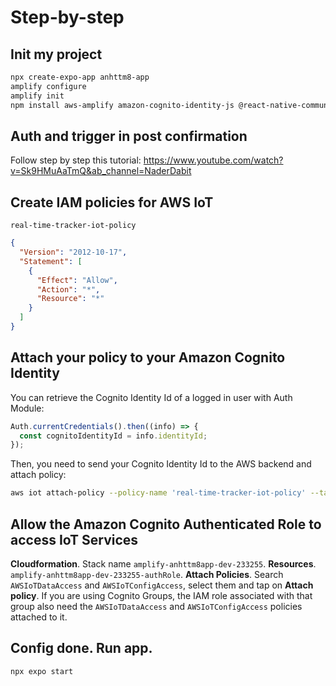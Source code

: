 # Step-by-step 
## Init my project
```bash
npx create-expo-app anhttm8-app
amplify configure
amplify init
npm install aws-amplify amazon-cognito-identity-js @react-native-community/netinfo @react-native-async-storage/async-storage
```

## Auth and trigger in post confirmation
Follow step by step this tutorial: https://www.youtube.com/watch?v=Sk9HMuAaTmQ&ab_channel=NaderDabit

## Create IAM policies for AWS IoT 
`real-time-tracker-iot-policy`
```json
{
  "Version": "2012-10-17",
  "Statement": [
    {
      "Effect": "Allow",
      "Action": "*",
      "Resource": "*"
    }
  ]
}
```

<!-- ## Create an AWS Cognito User Pool.
    - Configure sign-in experience
        - Cognito user pool sign-in options: User name
    - Configure security requirements
        - MFA enforcement: No MFA
    - Configure sign-up experience
    - Configure message delivery
        - Email provider: Send email with Cognito
    - Integrate your app
        - User pool name: `anhttm8-app-user-pool`
        - App client name: `anhttm8-app-client`
```
User pool ID: ap-northeast-2_gYCGsRuof
Client ID: 5ed3h3ht13utpu8ek60ttcd43q
```

## Create Cognito Identity Pool.
    - Create identity pool
        - Identity pool name: `anhttm8-app-identity-pool`
        - Enable access to unauthenticated identities: `true`
        - Authentication providers - Cognito: 
            - User Pool ID: `ap-northeast-2_gYCGsRuof`
            - App client id: `5ed3h3ht13utpu8ek60ttcd43q`
    - Set up permission
        - Role Name: `Cognito_anhttm8appidentitypoolAuth_Role` and `Cognito_anhttm8appidentitypoolUnauth_Role`
        - Modify policy document:
        ```
        {
            "Version": "2012-10-17",
            "Statement": [
                {
                    "Effect": "Allow",
                    "Action": [
                        "mobileanalytics:PutEvents",
                        "cognito-sync:*",
                        "cognito-identity:*"
                    ],
                    "Resource": [
                        "*"
                    ]
                },
                {
                    "Effect": "Allow",
                    "Action": [
                        "iot:*"
                    ],
                    "Resource": [
                        "*"
                    ]
                }
            ]
        }
        ```
    - My Identity pool ID: `ap-northeast-2:26b69494-e2fd-4660-a6ab-54318ee698e9` -->

## Attach your policy to your Amazon Cognito Identity
You can retrieve the Cognito Identity Id of a logged in user with Auth Module:
```js
Auth.currentCredentials().then((info) => {
  const cognitoIdentityId = info.identityId;
});
```
Then, you need to send your Cognito Identity Id to the AWS backend and attach policy:
```bash
aws iot attach-policy --policy-name 'real-time-tracker-iot-policy' --target 'ap-northeast-2:26b69494-e2fd-4660-a6ab-54318ee698e9'
```

## Allow the Amazon Cognito Authenticated Role to access IoT Services
**Cloudformation**. Stack name `amplify-anhttm8app-dev-233255`. **Resources**. `amplify-anhttm8app-dev-233255-authRole`. **Attach Policies**. Search `AWSIoTDataAccess` and `AWSIoTConfigAccess`, select them and tap on **Attach policy**.
If you are using Cognito Groups, the IAM role associated with that group also need the `AWSIoTDataAccess` and `AWSIoTConfigAccess` policies attached to it.

<!-- ## Setup Amplify Credentials
In src\aws-exports.js:
```js
const awsmobile = {
    "aws_project_region": "ap-northeast-2",
    "aws_cognito_identity_pool_id": "ap-northeast-2:26b69494-e2fd-4660-a6ab-54318ee698e9",
    "aws_cognito_region": "ap-northeast-2",
    "aws_user_pools_id": "ap-northeast-2_gYCGsRuof",
    "aws_user_pools_web_client_id": "5ed3h3ht13utpu8ek60ttcd43q",
};

export default awsmobile;
```

## Setup Amplify Authentication
**Amplify**. `anhttm8app`. **Set up Amplify Studio**. **Enable Amplify Studio.**
After enable successfully, **Launch Studio**. **Enable Authentication**. **Reuse existing Amazon Cognito resources**.
- Select a Cognito User Pool: `anhttm8-app-user-pool	ap-northeast-2_gYCGsRuof`
Select an app client: `anhttm8-app-client	5ed3h3ht13utpu8ek60ttcd43q`
- Select an Identity Pool: `anhttm8-app-identity-pool	ap-northeast-2:26b69494-e2fd-4660-a6ab-54318ee698e9`
**Import**. -->

## Config done. Run app.
```bash
npx expo start
```